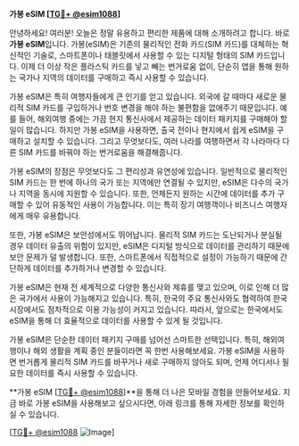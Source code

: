 **가봉 eSIM [[TG💪+ @esim1088](https://t.me/s/esim1088)]**

안녕하세요! 여러분! 오늘은 정말 유용하고 편리한 제품에 대해 소개하려고 합니다. 바로 **가봉 eSIM**입니다. 가봉(eSIM)은 기존의 물리적인 전화 카드(SIM 카드)를 대체하는 혁신적인 기술로, 스마트폰이나 태블릿에서 사용할 수 있는 디지털 형태의 SIM 카드입니다. 이제 더 이상 작은 플라스틱 카드를 넣고 빼는 번거로움 없이, 단순히 앱을 통해 원하는 국가나 지역의 데이터를 구매하고 즉시 사용할 수 있습니다.

가봉 eSIM은 특히 여행자들에게 큰 인기를 얻고 있습니다. 외국에 갈 때마다 새로운 물리적 SIM 카드를 구입하거나 번호 변경을 해야 하는 불편함을 없애주기 때문입니다. 예를 들어, 해외여행 중에는 가끔 현지 통신사에서 제공하는 데이터 패키지를 구매해야 할 일이 많습니다. 하지만 가봉 eSIM을 사용하면, 출국 전이나 현지에서 쉽게 eSIM을 구매하고 설치할 수 있습니다. 그리고 무엇보다도, 여러 나라를 여행하면서 각 나라마다 다른 SIM 카드를 바꿔야 하는 번거로움을 해결해줍니다.

가봉 eSIM의 장점은 무엇보다도 그 편리성과 유연성에 있습니다. 일반적으로 물리적인 SIM 카드는 한 번에 하나의 국가 또는 지역에만 연결될 수 있지만, eSIM은 다수의 국가나 지역을 동시에 지원할 수 있습니다. 또한, 언제든지 원하는 시간에 데이터를 추가 구매할 수 있어 유동적인 사용이 가능합니다. 이는 특히 장기 여행객이나 비즈니스 여행자에게 매우 유용합니다.

또한, 가봉 eSIM은 보안성에서도 뛰어납니다. 물리적 SIM 카드는 도난되거나 분실될 경우 데이터 유출의 위험이 있지만, eSIM은 디지털 방식으로 데이터를 관리하기 때문에 보안 문제가 덜 발생합니다. 또한, 스마트폰에서 직접적으로 설정이 가능하기 때문에 간단하게 데이터를 추가하거나 변경할 수 있습니다.

가봉 eSIM은 현재 전 세계적으로 다양한 통신사와 제휴를 맺고 있으며, 이로 인해 더 많은 국가에서 사용이 가능해지고 있습니다. 특히, 한국의 주요 통신사와도 협력하여 한국 시장에서도 점차적으로 이용 가능성이 커지고 있습니다. 따라서, 앞으로는 한국에서도 eSIM을 통해 더 효율적으로 데이터를 사용할 수 있게 될 것입니다.

가봉 eSIM은 단순한 데이터 패키지 구매를 넘어선 스마트한 선택입니다. 특히, 해외여행이나 해외 생활을 계획 중인 분들이라면 꼭 한번 사용해보세요. 가봉 eSIM을 사용하면 번거롭게 물리적 SIM 카드를 바꾸거나 새로 구매하지 않아도 되며, 언제 어디서나 필요한 데이터를 즉시 사용할 수 있습니다.

**가봉 eSIM [[TG💪+ @esim1088](https://t.me/s/esim1088)]**을 통해 더 나은 모바일 경험을 만들어보세요. 지금 바로 가봉 eSIM을 사용해보고 싶으시다면, 아래 링크를 통해 자세한 정보를 확인하실 수 있습니다.

[[TG💪+ @esim1088](https://t.me/s/esim1088) ![Image](https://i.postimg.cc/Y0z9fWf4/image.png)]